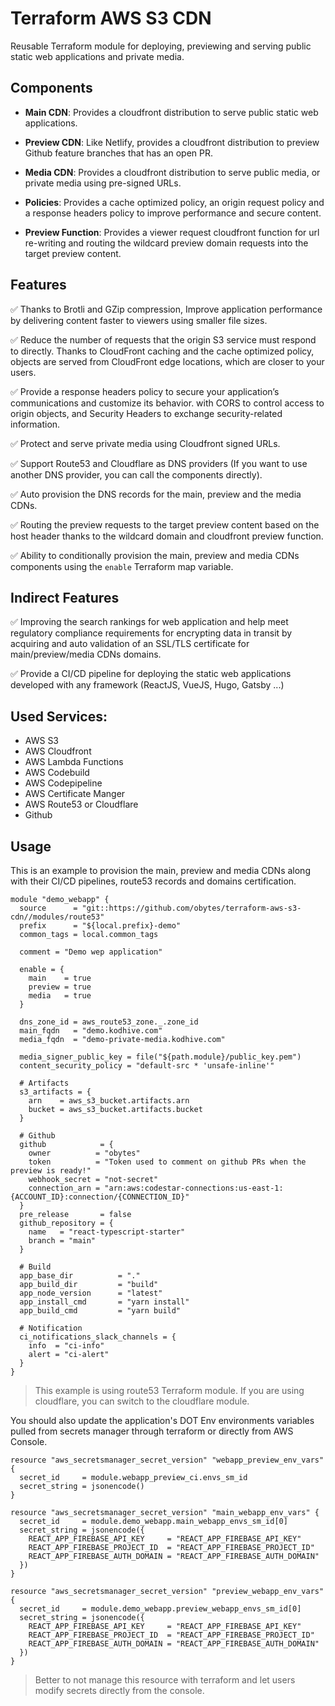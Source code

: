 # Terraform AWS S3 CDN

Reusable Terraform module for deploying, previewing and serving public static web applications and private media.

## Components

- **Main CDN**: Provides a cloudfront distribution to serve public static web applications.

- **Preview CDN**: Like Netlify, provides a cloudfront distribution to preview Github feature branches that has an open PR.

- **Media CDN**: Provides a cloudfront distribution to serve public media, or private media using pre-signed URLs.

- **Policies**: Provides a cache optimized policy, an origin request policy and a response headers policy to improve 
  performance and secure content.
  
- **Preview Function**: Provides a viewer request cloudfront function for url re-writing and routing the wildcard preview
  domain requests into the target preview content.

## Features

✅ Thanks to Brotli and GZip compression, Improve application performance by delivering content faster to viewers using 
smaller file sizes.

✅ Reduce the number of requests that the origin S3 service must respond to directly. Thanks to CloudFront caching and 
the cache optimized policy, objects are served from CloudFront edge locations, which are closer to your users.

✅ Provide a response headers policy to secure your application’s communications and customize its behavior. with CORS 
to control access to origin objects, and Security Headers to exchange security-related information.

✅ Protect and serve private media using Cloudfront signed URLs.

✅ Support Route53 and Cloudflare as DNS providers (If you want to use another DNS provider, you can call the components 
directly).

✅ Auto provision the DNS records for the main, preview and the media CDNs.

✅ Routing the preview requests to the target preview content based on the host header thanks to the wildcard domain and
cloudfront preview function.

✅ Ability to conditionally provision the main, preview and media CDNs components using the `enable` Terraform map 
variable.

## Indirect Features

✅ Improving the search rankings for web application and help meet regulatory compliance requirements for encrypting
data in transit by acquiring and auto validation of an SSL/TLS certificate for main/preview/media CDNs domains.

✅ Provide a CI/CD pipeline for deploying the static web applications developed with any framework 
(ReactJS, VueJS, Hugo, Gatsby ...)

## Used Services:

- AWS S3
- AWS Cloudfront
- AWS Lambda Functions 
- AWS Codebuild
- AWS Codepipeline
- AWS Certificate Manger
- AWS Route53 or Cloudflare
- Github

## Usage

This is an example to provision the main, preview and media CDNs along with their CI/CD pipelines, route53 records and 
domains certification.

```hcl
module "demo_webapp" {
  source      = "git::https://github.com/obytes/terraform-aws-s3-cdn//modules/route53"
  prefix      = "${local.prefix}-demo"
  common_tags = local.common_tags

  comment = "Demo wep application"

  enable = {
    main    = true
    preview = true
    media   = true
  }

  dns_zone_id = aws_route53_zone._.zone_id
  main_fqdn   = "demo.kodhive.com"
  media_fqdn  = "demo-private-media.kodhive.com"

  media_signer_public_key = file("${path.module}/public_key.pem")
  content_security_policy = "default-src * 'unsafe-inline'"

  # Artifacts
  s3_artifacts = {
    arn    = aws_s3_bucket.artifacts.arn
    bucket = aws_s3_bucket.artifacts.bucket
  }

  # Github
  github            = {
    owner          = "obytes"
    token          = "Token used to comment on github PRs when the preview is ready!"
    webhook_secret = "not-secret"
    connection_arn = "arn:aws:codestar-connections:us-east-1:{ACCOUNT_ID}:connection/{CONNECTION_ID}"
  }
  pre_release       = false
  github_repository = {
    name   = "react-typescript-starter"
    branch = "main"
  }

  # Build
  app_base_dir          = "."
  app_build_dir         = "build"
  app_node_version      = "latest"
  app_install_cmd       = "yarn install"
  app_build_cmd         = "yarn build"

  # Notification
  ci_notifications_slack_channels = {
    info  = "ci-info"
    alert = "ci-alert"
  }
}
```

> This example is using route53 Terraform module. If you are using cloudflare, you can switch to the cloudflare module.

You should also update the application's DOT Env environments variables pulled from secrets manager through terraform or 
directly from AWS Console.

```hcl
resource "aws_secretsmanager_secret_version" "webapp_preview_env_vars" {
  secret_id     = module.webapp_preview_ci.envs_sm_id
  secret_string = jsonencode()
}

resource "aws_secretsmanager_secret_version" "main_webapp_env_vars" {
  secret_id     = module.demo_webapp.main_webapp_envs_sm_id[0]
  secret_string = jsonencode({
    REACT_APP_FIREBASE_API_KEY     = "REACT_APP_FIREBASE_API_KEY"
    REACT_APP_FIREBASE_PROJECT_ID  = "REACT_APP_FIREBASE_PROJECT_ID"
    REACT_APP_FIREBASE_AUTH_DOMAIN = "REACT_APP_FIREBASE_AUTH_DOMAIN"
  })
}

resource "aws_secretsmanager_secret_version" "preview_webapp_env_vars" {
  secret_id     = module.demo_webapp.preview_webapp_envs_sm_id[0]
  secret_string = jsonencode({
    REACT_APP_FIREBASE_API_KEY     = "REACT_APP_FIREBASE_API_KEY"
    REACT_APP_FIREBASE_PROJECT_ID  = "REACT_APP_FIREBASE_PROJECT_ID"
    REACT_APP_FIREBASE_AUTH_DOMAIN = "REACT_APP_FIREBASE_AUTH_DOMAIN"
  })
}
```

> Better to not manage this resource with terraform and let users modify secrets directly from the console.
